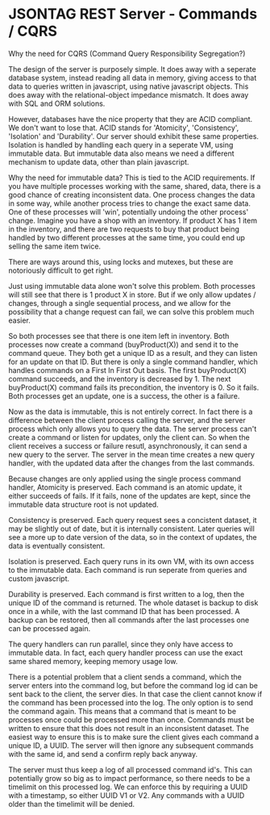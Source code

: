 # JSONTAG REST Server - Commands / CQRS

Why the need for CQRS (Command Query Responsibility Segregation?)

The design of the server is purposely simple. It does away with a seperate database system, instead reading all data in memory, giving access to that data to queries written in javascript, using native javascript objects. This does away with the relational-object impedance mismatch. It does away with SQL and ORM solutions.

However, databases have the nice property that they are ACID compliant. We don't want to lose that. ACID stands for 'Atomicity', 'Consistency', 'Isolation' and 'Durability'. Our server should exhibit these same properties. Isolation is handled by handling each query in a seperate VM, using immutable data. But immutable data also means we need a different mechanism to update data, other than plain javascript.

Why the need for immutable data? This is tied to the ACID requirements. If you have multiple processes working with the same, shared, data, there is a good chance of creating inconsistent data. One process changes the data in some way, while another process tries to change the exact same data. One of these processes will 'win', potentially undoing the other process' change. Imagine you have a shop with an inventory. If product X has 1 item in the inventory, and there are two requests to buy that product being handled by two different processes at the same time, you could end up selling the same item twice.

There are ways around this, using locks and mutexes, but these are notoriously difficult to get right. 

Just using immutable data alone won't solve this problem. Both processes will still see that there is 1 product X in store. But if we only allow updates / changes, through a single sequential process, and we allow for the possibility that a change request can fail, we can solve this problem much easier.

So both processes see that there is one item left in inventory. Both processes now create a command (buyProduct(X)) and send it to the command queue. They both get a unique ID as a result, and they can listen for an update on that ID. But there is only a single command handler, which handles commands on a First In First Out basis. The first buyProduct(X) command succeeds, and the inventory is decreased by 1. The next buyProduct(X) command fails its precondition, the inventory is 0. So it fails. Both processes get an update, one is a success, the other is a failure.

Now as the data is immutable, this is not entirely correct. In fact there is a difference between the client process calling the server, and the server process which only allows you to query the data. The server process can't create a command or listen for updates, only the client can. So when the client receives a success or failure resutl, asynchronously, it can send a new query to the server. The server in the mean time creates a new query handler, with the updated data after the changes from the last commands.

Because changes are only applied using the single process command handler, Atomicity is preserved. Each command is an atomic update, it either succeeds of fails. If it fails, none of the updates are kept, since the immutable data structure root is not updated.

Consistency is preserved. Each query request sees a concistent dataset, it may be slightly out of date, but it is internally consistent. Later queries will see a more up to date version of the data, so in the context of updates, the data is eventually consistent.

Isolation is preserved. Each query runs in its own VM, with its own access to the immutable data. Each command is run seperate from queries and custom javascript. 

Durability is preserved. Each command is first written to a log, then the unique ID of the command is returned. The whole dataset is backup to disk once in a while, with the last command ID that has been processed. A backup can be restored, then all commands after the last processes one can be processed again.

The query handlers can run parallel, since they only have access to immutable data. In fact, each query handler process can use the exact same shared memory, keeping memory usage low.

There is a potential problem that a client sends a command, which the server enters into the command log, but before the command log id can be sent back to the client, the server dies. In that case the client cannot know if the command has been processed into the log. The only option is to send the command again. This means that a command that is meant to be processes once could be processed more than once. Commands must be written to ensure that this does not result in an inconsistent dataset. The easiest way to ensure this is to make sure the client gives each command a unique ID, a UUID. The server will then ignore any subsequent commands with the same id, and send a confirm reply back anyway.

The server must thus keep a log of all processed command id's. This can potentially grow so big as to impact performance, so there needs to be a timelimit on this processed log. We can enforce this by requiring a UUID with a timestamp, so either UUID V1 or V2. Any commands with a UUID older than the timelimit will be denied.
